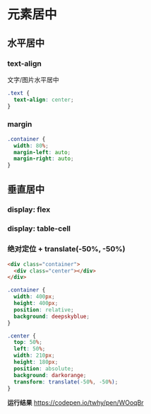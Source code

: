 # 元素居中

## 水平居中
### text-align
文字/图片水平居中
```css
.text {
  text-align: center;
}
```

### margin
```css
.container {
  width: 80%;
  margin-left: auto;
  margin-right: auto;
}
```

## 垂直居中
### display: flex

### display: table-cell

### 绝对定位 + translate(-50%, -50%)
```html
<div class="container">
  <div class="center"></div>
</div>
```
```css
.container {
  width: 400px;
  height: 400px;
  position: relative;
  background: deepskyblue;
}

.center {
  top: 50%;
  left: 50%;
  width: 210px;
  height: 180px;
  position: absolute;
  background: darkorange;
  transform: translate(-50%, -50%);
}
```
**运行结果** https://codepen.io/twhy/pen/WOoqBr

